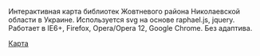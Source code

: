 Интерактивная карта библиотек Жовтневого района Николаевской области в Украине.
Используется svg на основе raphael.js, jquery.
Работает в IE6+, Firefox, Opera/Opera 12, Google Chrome.
Без адаптива.

<a href="http://zhovtneva-cbs-map.esy.es/">Карта</a>